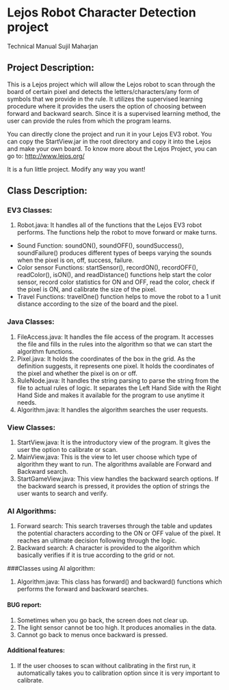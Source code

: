 # Lejos Robot Character Detection project
Technical Manual
Sujil Maharjan

## Project Description:
This is a Lejos project which will allow the Lejos robot to scan through the board of certain pixel and detects the letters/characters/any form of symbols that we provide in the rule. It utilizes the supervised learning procedure where it provides the users the option of choosing between forward and backward search. Since it is a supervised learning method, the user can provide the rules from which the program learns. 

You can directly clone the project and run it in your Lejos EV3 robot. You can copy the StartView.jar in the root directory and copy it into the Lejos and make your own board. To know more about the Lejos Project, you can go to: http://www.lejos.org/

It is a fun little project. Modify any way you want!

## Class Description:
### EV3 Classes:
1.	Robot.java: It handles all of the functions that the Lejos EV3 robot performs. The functions help the robot to move forward or make turns. 
  * Sound Function: soundON(), soundOFF(), soundSuccess(), soundFailure() produces different types of beeps varying the sounds when the pixel is on, off, success, failure.
  * Color sensor Functions: startSensor(), recordON(), recordOFF(), readColor(), isON(), and readDistance() functions help start the color sensor, record color statistics for ON and OFF, read the color, check if the pixel is ON, and calibrate the size of the pixel. 
  *	Travel Functions: travelOne() function helps to move the robot to a 1 unit distance according to the size of the board and the pixel. 

### Java Classes:
1.	FileAccess.java: It handles the file access of the program. It accesses the file and fills in the rules into the algorithm so that we can start the algorithm functions.
2.	Pixel.java: It holds the coordinates of the box in the grid. As the definition suggests, it represents one pixel. It holds the coordinates of the pixel and whether the pixel is on or off.
3.	RuleNode.java: It handles the string parsing to parse the string from the file to actual rules of logic. It separates the Left Hand Side with the Right Hand Side and makes it available for the program to use anytime it needs.
4.	Algorithm.java: It handles the algorithm searches the user requests. 

### View Classes:
1.	StartView.java: It is the introductory view of the program. It gives the user the option to calibrate or scan.
2.	MainView.java: This is the view to let user choose which type of algorithm they want to run. The algorithms available are Forward and Backward search.
3.	StartGameView.java: This view handles the backward search options. If the backward search is pressed, it provides the option of strings the user wants to search and verify.

### AI Algorithms:
1.	Forward search: This search traverses through the table and updates the potential characters according to the ON or OFF value of the pixel. It reaches an ultimate decision following through the logic.
2.	Backward search: A character is provided to the algorithm which basically verifies if it is true according to the grid or not.

###Classes using AI algorithm:
1.	Algorithm.java: This class has forward() and backward() functions which performs the forward and backward searches.

#### BUG report:
1.	Sometimes when you go back, the screen does not clear up. 
2.	The light sensor cannot be too high. It produces anomalies in the data. 
3.	Cannot go back to menus once backward is pressed.

#### Additional features:
1.	If the user chooses to scan without calibrating in the first run, it automatically takes you to calibration option since it is very important to calibrate.


